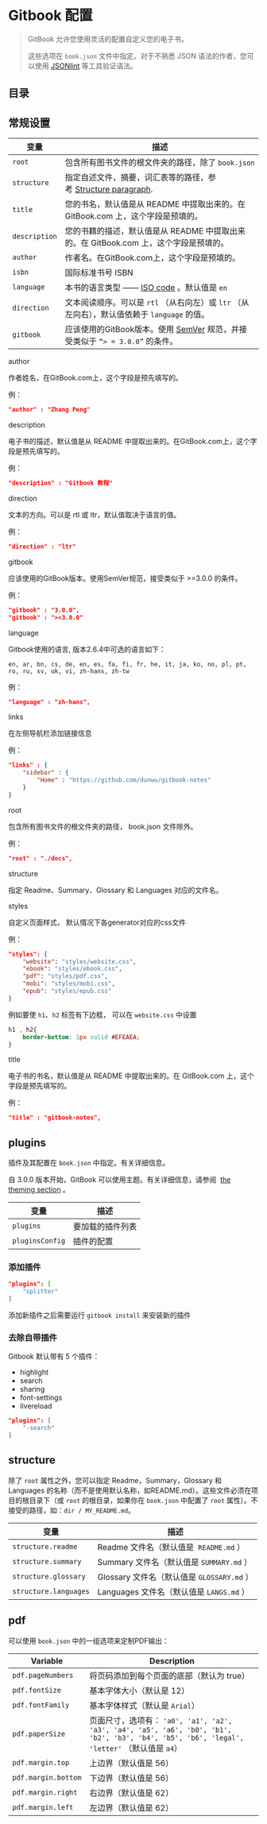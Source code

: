 # Gitbook 配置

> GitBook 允许您使用灵活的配置自定义您的电子书。
>
> 这些选项在 `book.json` 文件中指定。对于不熟悉 JSON 语法的作者，您可以使用 [JSONlint](http://jsonlint.com/) 等工具验证语法。

## 目录

<!-- toc -->

## 常规设置

| 变量            | 描述                                       |
| ------------- | ---------------------------------------- |
| `root`        | 包含所有图书文件的根文件夹的路径，除了 `book.json`          |
| `structure`   | 指定自述文件，摘要，词汇表等的路径，参考 [Structure paragraph](#structure). |
| `title`       | 您的书名，默认值是从 README 中提取出来的。在 GitBook.com 上，这个字段是预填的。 |
| `description` | 您的书籍的描述，默认值是从 README 中提取出来的。在 GitBook.com 上，这个字段是预填的。 |
| `author`      | 作者名。在GitBook.com上，这个字段是预填的。              |
| `isbn`        | 国际标准书号 ISBN                              |
| `language`    | 本书的语言类型 —— [ISO code](https://en.wikipedia.org/wiki/List_of_ISO_639-1_codes) 。默认值是 `en` |
| `direction`   | 文本阅读顺序。可以是 `rtl` （从右向左）或 `ltr` （从左向右），默认值依赖于 `language` 的值。 |
| `gitbook`     | 应该使用的GitBook版本。使用 [SemVer](http://semver.org/) 规范，并接受类似于 `“> = 3.0.0”` 的条件。 |

author

作者姓名，在GitBook.com上，这个字段是预先填写的。

例：

```json
"author" : "Zhang Peng"
```

description

电子书的描述，默认值是从 README 中提取出来的。在GitBook.com上，这个字段是预先填写的。

例：

```json
"description" : "Gitbook 教程"
```

direction

文本的方向。可以是 rtl 或 ltr，默认值取决于语言的值。

例：

```json
"direction" : "ltr"
```

gitbook

应该使用的GitBook版本。使用SemVer规范，接受类似于 >=3.0.0 的条件。

例：

```json
"gitbook" : "3.0.0",
"gitbook" : ">=3.0.0"
```

language

Gitbook使用的语言, 版本2.6.4中可选的语言如下：

```
en, ar, bn, cs, de, en, es, fa, fi, fr, he, it, ja, ko, no, pl, pt, ro, ru, sv, uk, vi, zh-hans, zh-tw
```

例：

```json
"language" : "zh-hans",
```

links

在左侧导航栏添加链接信息

例：

```json
"links" : {
    "sidebar" : {
        "Home" : "https://github.com/dunwu/gitbook-notes"
    }
}
```

root

包含所有图书文件的根文件夹的路径， book.json 文件除外。

例：

```json
"root" : "./docs",
```

structure

指定 Readme、Summary、Glossary 和 Languages 对应的文件名。

styles

自定义页面样式， 默认情况下各generator对应的css文件

例：

```json
"styles": {
    "website": "styles/website.css",
    "ebook": "styles/ebook.css",
    "pdf": "styles/pdf.css",
    "mobi": "styles/mobi.css",
    "epub": "styles/epub.css"
}
```

例如要使 `h1`、`h2` 标签有下边框， 可以在 `website.css` 中设置

```css
h1 , h2{
    border-bottom: 1px solid #EFEAEA;
}
```

title

电子书的书名，默认值是从 README 中提取出来的。在 GitBook.com 上，这个字段是预先填写的。

例：

```json
"title" : "gitbook-notes",
```

## plugins

插件及其配置在 `book.json` 中指定。有关详细信息。

自 3.0.0 版本开始，GitBook 可以使用主题。有关详细信息，请参阅  [the theming section](https://toolchain.gitbook.com/themes/) 。

| 变量              | 描述       |
| --------------- | -------- |
| `plugins`       | 要加载的插件列表 |
| `pluginsConfig` | 插件的配置    |

### 添加插件

```json
"plugins": [
    "splitter"
]
```

添加新插件之后需要运行 `gitbook install` 来安装新的插件

### 去除自带插件

Gitbook 默认带有 5 个插件：

- highlight
- search
- sharing
- font-settings
- livereload

```json
"plugins": [
    "-search"
]
```

## structure

除了 `root` 属性之外，您可以指定 Readme，Summary，Glossary 和 Languages 的名称（而不是使用默认名称，如README.md）。这些文件必须在项目的根目录下（或 `root` 的根目录，如果你在 `book.json` 中配置了 `root` 属性）。不接受的路径，如：`dir / MY_README.md`。

| 变量                    | 描述                                |
| --------------------- | --------------------------------- |
| `structure.readme`    | Readme 文件名（默认值是  `README.md` ）    |
| `structure.summary`   | Summary 文件名（默认值是 `SUMMARY.md` ）   |
| `structure.glossary`  | Glossary 文件名（默认值是 `GLOSSARY.md` ） |
| `structure.languages` | Languages 文件名（默认值是 `LANGS.md` ）   |

## pdf

可以使用 `book.json` 中的一组选项来定制PDF输出：

| Variable            | Description                              |
| ------------------- | ---------------------------------------- |
| `pdf.pageNumbers`   | 将页码添加到每个页面的底部（默认为 true）                  |
| `pdf.fontSize`      | 基本字体大小（默认是 12）                           |
| `pdf.fontFamily`    | 基本字体样式（默认是 `Arial`）                      |
| `pdf.paperSize`     | 页面尺寸，选项有： `'a0', 'a1', 'a2', 'a3', 'a4', 'a5', 'a6', 'b0', 'b1', 'b2', 'b3', 'b4', 'b5', 'b6', 'legal', 'letter'` （默认值是 `a4`） |
| `pdf.margin.top`    | 上边界（默认值是 56）                             |
| `pdf.margin.bottom` | 下边界（默认值是 56）                             |
| `pdf.margin.right`  | 右边界（默认值是 62）                             |
| `pdf.margin.left`   | 左边界（默认值是 62）                             |
